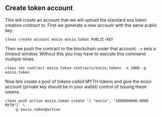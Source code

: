 ## Create token account

This will create an account that we will upload the standard eos token creation contract to. First
we generate a new account with the same public key.


```
cleos create account eosio eosio.token PUBLIC-KEY 
```

Then we push the contract to the blockchain under that account. `-x` sets a timeout window. Without
this you may have to execute this command multiple times.


```
cleos set contract eosio.token contracts/eosio.token/ -x 1000 -p eosio.token
```

Now lets create a pool of tokens called MYTH tokens and give the eosio account (private key should
be in your wallet) control of issuing these tokens.

```
cleos push action eosio.token create '[ "eosio", "1000000000.0000 MYTH"]' \
    -p eosio.token@active
